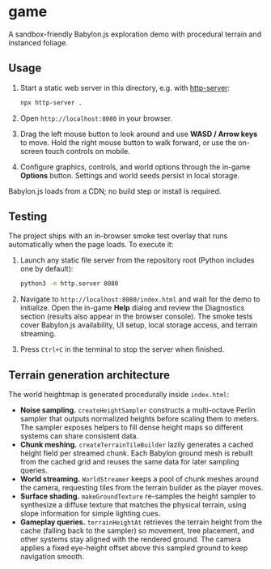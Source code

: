 # game

A sandbox-friendly Babylon.js exploration demo with procedural terrain and instanced foliage.

## Usage

1. Start a static web server in this directory, e.g. with [http-server](https://www.npmjs.com/package/http-server):

   ```bash
   npx http-server .
   ```

2. Open `http://localhost:8080` in your browser.
3. Drag the left mouse button to look around and use **WASD / Arrow keys** to move. Hold the right mouse button to walk forward, or use the on-screen touch controls on mobile.
4. Configure graphics, controls, and world options through the in-game **Options** button. Settings and world seeds persist in local storage.

Babylon.js loads from a CDN; no build step or install is required.

## Testing

The project ships with an in-browser smoke test overlay that runs automatically when the page loads. To execute it:

1. Launch any static file server from the repository root (Python includes one by default):

   ```bash
   python3 -m http.server 8080
   ```

2. Navigate to `http://localhost:8080/index.html` and wait for the demo to initialize. Open the in-game **Help** dialog and review the Diagnostics section (results also appear in the browser console). The smoke tests cover Babylon.js availability, UI setup, local storage access, and terrain streaming.

3. Press `Ctrl+C` in the terminal to stop the server when finished.

## Terrain generation architecture

The world heightmap is generated procedurally inside `index.html`:

* **Noise sampling.** `createHeightSampler` constructs a multi-octave Perlin sampler that outputs normalized heights before scaling them to meters. The sampler exposes helpers to fill dense height maps so different systems can share consistent data.
* **Chunk meshing.** `createTerrainTileBuilder` lazily generates a cached height field per streamed chunk. Each Babylon ground mesh is rebuilt from the cached grid and reuses the same data for later sampling queries.
* **World streaming.** `WorldStreamer` keeps a pool of chunk meshes around the camera, requesting tiles from the terrain builder as the player moves.
* **Surface shading.** `makeGroundTexture` re-samples the height sampler to synthesize a diffuse texture that matches the physical terrain, using slope information for simple lighting cues.
* **Gameplay queries.** `terrainHeightAt` retrieves the terrain height from the cache (falling back to the sampler) so movement, tree placement, and other systems stay aligned with the rendered ground. The camera applies a fixed eye-height offset above this sampled ground to keep navigation smooth.
